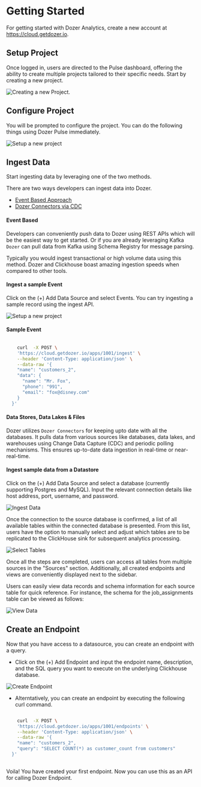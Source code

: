# Getting Started
For getting started with Dozer Analytics, create a new account at https://cloud.getdozer.io.

## Setup Project
 Once logged in, users are directed to the Pulse dashboard, offering the ability to create multiple projects tailored to their specific needs. Start by creating a new project.

![Creating a new Project](./getting_started_pulse/create_new.png). 

## Configure Project

You will be prompted to configure the project. You can do the following things using Dozer Pulse immediately. 

![Setup a new project](./getting_started_pulse/setup.png)


## Ingest Data


Start ingesting data by leveraging one of the two methods. 

There are two ways developers can ingest data into Dozer. 
- [Event Based Approach](#event-based)
- [Dozer Connectors via CDC](#data-stores-data-lakes--files)

#### Event Based 
Developers can conveniently push data to Dozer using REST APIs which will be the easiest way to get started. Or if you are already leveraging Kafka `Dozer` can pull data from Kafka using Schema Registry for message parsing.

Typically you would ingest transactional or high volume data using this method. Dozer and Clickhouse boast amazing ingestion speeds when compared to other tools. 



#### Ingest a sample Event
Click on the (+) Add Data Source and select Events. You can try ingesting a sample record using the ingest API. 

![Setup a new project](./getting_started_pulse/ingest.png)

#### Sample Event
```bash

    curl  -X POST \
    'https://cloud.getdozer.io/apps/1001/ingest' \
    --header 'Content-Type: application/json' \
    --data-raw '{
    "name": "customers_2",
    "data": {
      "name": "Mr. Fox",
      "phone": "991",
      "email": "fox@disney.com"
    }
  }'
```

#### Data Stores, Data Lakes & Files

Dozer utilizes `Dozer Connectors` for keeping upto date with all the databases. It pulls data from various sources like databases, data lakes, and warehouses using Change Data Capture (CDC) and periodic polling mechanisms. This ensures up-to-date data ingestion in real-time or near-real-time.

#### Ingest sample data from a Datastore

Click on the (+) Add Data Source and select a database (currently supporting Postgres and MySQL). Input the relevant connection details like host address, port, username, and password.

![Ingest Data](./getting_started_pulse/connect-pg.png)


Once the connection to the source database is confirmed, a list of all available tables within the connected database is presented. From this list, users have the option to manually select and adjust which tables are to be replicated to the ClickHouse sink for subsequent analytics processing.

![Select Tables](./getting_started_pulse/select-tables.png)

Once all the steps are completed, users can access all tables from multiple sources in the "Sources" section. Additionally, all created endpoints and views are conveniently displayed next to the sidebar.

Users can easily view data records and schema information for each source table for quick reference. For instance, the schema for the job_assignments table can be viewed as follows:

![View Data](./getting_started_pulse/view-data.png)

## Create an Endpoint

Now that you have access to a datasource, you can create an endpoint with a query. 
- Click on the (+) Add Endpoint and input the endpoint name, description, and the SQL query you want to execute on the underlying Clickhouse database.

![Create Endpoint](./getting_started_pulse/create-endpt.png)

- Alterntatively, you can create an endpoint by executing the following curl command.

```bash

    curl  -X POST \
    'https://cloud.getdozer.io/apps/1001/endpoints' \
    --header 'Content-Type: application/json' \
    --data-raw '{
    "name": "customers_2",
    "query": "SELECT COUNT(*) as customer_count from customers"
  }'
  
```

Voila! You have created your first endpoint. Now you can use this as an API for calling Dozer Endpoint.